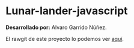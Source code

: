 # Lunar-lander-javascript

__Desarrollado por:__ Alvaro Garrido Núñez.

El rawgit de este proyecto lo podemos ver [aquí](https://rawgit.com/sergjime/Lunar-Landing/master/inicio.html).
